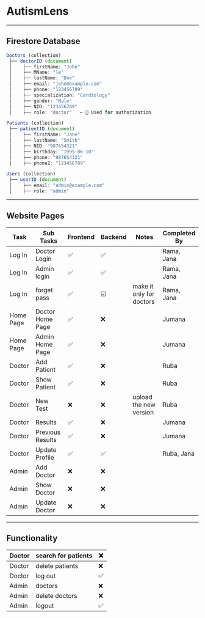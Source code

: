 # AutismLens
---

## Firestore Database

```jsx
Doctors (collection)
 ├── doctorID (document)
 │    ├── firstName: "John"
 │    ├── MName: "le"
 │    ├── lastName: "Doe"
 │    ├── email: "john@example.com"
 │    ├── phone: "123456789"
 │    ├── specialization: "Cardiology"
 │    ├── gender: "Male"
 │    ├── NID: "123456789"
 │    ├── role: "doctor"   ← 🔹 Used for authorization

Patients (collection)
 ├── patientID (document)
 │    ├── firstName: "Jane"
 │    ├── lastName: "Smith"
 │    ├── NID: "987654321"
 │    ├── birthday: "1995-06-10"
 │    ├── phone: "987654321"
 │    ├── phone2: "123456789"

Users (collection) 
 ├── userID (document)
 │    ├── email: "admin@example.com"
 │    ├── role: "admin"
```

---

## Website Pages

| Task | Sub Tasks | Frontend | Backend | Notes | Completed By |
| --- | --- | --- | --- | --- | --- |
| Log In | Doctor Login | ✅ | ✅ |  | Rama, Jana |
| Log In | Admin login  | ✅ | ✅ |  | Rama, Jana |
| Log In  | forget pass  | ✅ | ☑ | make it only for doctors  | Rama, Jana |
| Home Page | Doctor Home Page | ✅ | ❌ |  | Jumana |
| Home Page | Admin Home Page | ✅ | ❌ |  | Jumana |
| Doctor | Add Patient | ✅ | ❌ |  | Ruba |
| Doctor | Show Patient | ✅ | ❌ |  | Ruba |
| Doctor | New Test | ❌ | ❌ | upload the new version | Ruba |
| Doctor | Results | ✅ | ❌ |  | Jumana |
| Doctor | Previous Results | ✅ | ❌ |  | Jumana |
| Doctor | Update Profile | ✅ | ✅ |  | Ruba, Jana |
| Admin | Add Doctor | ❌ | ❌ |  |  |
| Admin | Show Doctor | ❌ | ❌ |  |  |
| Admin | Update Doctor | ❌ | ❌ |  |  |

---

## Functionality

| Doctor | search for patients | ❌ |
| --- | --- | --- |
| Doctor | delete patients | ❌ |
| Doctor | log out | ✅ |
| Admin | doctors | ❌ |
| Admin | delete doctors | ❌ |
| Admin | logout  | ✅  |
